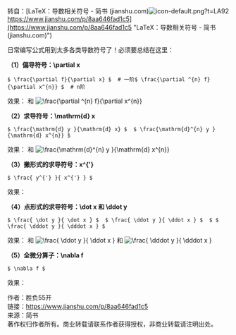 转自：[LaTeX：导数相关符号 - 简书 (jianshu.com)![icon-default.png?t=LA92](https://csdnimg.cn/release/blog_editor_html/release1.9.5/ckeditor/plugins/CsdnLink/icons/icon-default.png?t=LA92)https://www.jianshu.com/p/8aa646fad1c5](https://www.jianshu.com/p/8aa646fad1c5 "LaTeX：导数相关符号 - 简书 (jianshu.com)")

日常编写公式用到太多各类导数符号了！必须要总结在这里：

**（1）偏导符号：\\partial x**

```
$ \frac{\partial f}{\partial x} $  # 一阶$ \frac{\partial ^{n} f}{\partial x^{n}} $  # n阶
```

效果： 和 ![\frac{\partial ^{n} f}{\partial x^{n}}](https://math.jianshu.com/math?formula=%5Cfrac%7B%5Cpartial%20%5E%7Bn%7D%20f%7D%7B%5Cpartial%20x%5E%7Bn%7D%7D)

**（2）求导符号：\\mathrm{d} x**

```
$ \frac{\mathrm{d} y }{\mathrm{d} x} $  $ \frac{\mathrm{d}^{n} y }{\mathrm{d} x^{n}} $  
```

效果： 和 ![\frac{\mathrm{d}^{n} y }{\mathrm{d} x^{n}}](https://math.jianshu.com/math?formula=%5Cfrac%7B%5Cmathrm%7Bd%7D%5E%7Bn%7D%20y%20%7D%7B%5Cmathrm%7Bd%7D%20x%5E%7Bn%7D%7D)

**（3）撇形式的求导符号：x^{'}**

```
$ \frac{ y^{'} }{ x^{'} } $
```

效果：

**（4）点形式的求导符号：\\dot x 和 \\ddot y**

```
$ \frac{ \dot y }{ \dot x } $  $ \frac{ \ddot y }{ \ddot x } $  $ $ \frac{ \dddot y }{ \dddot x } $  
```

效果： 和 ![\frac{ \ddot y }{ \ddot x }](https://math.jianshu.com/math?formula=%5Cfrac%7B%20%5Cddot%20y%20%7D%7B%20%5Cddot%20x%20%7D) 和 ![\frac{ \dddot y }{ \dddot x }](https://math.jianshu.com/math?formula=%5Cfrac%7B%20%5Cdddot%20y%20%7D%7B%20%5Cdddot%20x%20%7D)

**（5）全微分算子：\\nabla f**

```
$ \nabla f $
```

效果：

作者：胜负55开  
链接：https://www.jianshu.com/p/8aa646fad1c5  
来源：简书  
著作权归作者所有。商业转载请联系作者获得授权，非商业转载请注明出处。